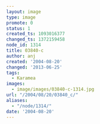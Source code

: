 ```yaml
---
layout: image
type: image
promote: 0
status: 1
created_ts: 1093016377
changed_ts: 1372159458
node_id: 1314
title: 03840-c
author: anj
created: '2004-08-20'
changed: '2013-06-25'
tags:
  - Karamea
images:
  - image/images/03840-c-1314.jpg
url: "/2004/08/20/03840_c/"
aliases:
  - "/node/1314/"
date: '2004-08-20'
---
```


